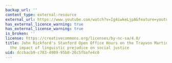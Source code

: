```yaml
---
backup_url: ''
content_type: external-resource
external_url: https://www.youtube.com/watch?v=Ig4iwkeLjpA&feature=youtu.be
has_external_licence_warning: true
has_external_license_warning: true
is_broken: ''
license: https://creativecommons.org/licenses/by-nc-sa/4.0/
title: John Rickford's Stanford Open Office Hours on the Trayvon Martin trial and
  the impact of linguistic prejudice on social justice
uid: dccbacb9-c783-4909-95b0-26c5fbafe4c0
---
```

